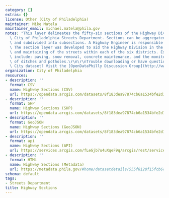 ```yaml
---
category: []
extras: {}
license: Other (City of Philadelphia)
maintainer: Mike Matela
maintainer_email: michael.matela@phila.gov
notes: "This layer delineates the fifty-six sections of the Highway Division of the\
  \ City of Philadelphia Streets Department. Sections can be aggregated into districts\
  \ and subdivided into subsections. A Highway Engineer is responsible for each district.\
  \ The section layer was developed to aid the Highway Division in the planning, organizing,\
  \ and maintaining of the streets within each of the six districts. Examples of maintenance\
  \ include: paving, snow removal, concrete maintenance, and the monitoring/repairing\
  \ of ditches and potholes.\r\n\r\nTrouble downloading or have questions about this\
  \ City dataset? Visit the [OpenDataPhilly Discussion Group](http://www.phila.gov/data/discuss/)"
organization: City of Philadelphia
resources:
- description: ''
  format: CSV
  name: Highway Sections (CSV)
  url: https://opendata.arcgis.com/datasets/8f183dea97874cb6a1534bfe2d18a315_0.csv
- description: ''
  format: SHP
  name: Highway Sections (SHP)
  url: https://opendata.arcgis.com/datasets/8f183dea97874cb6a1534bfe2d18a315_0.zip
- description: ''
  format: GeoJSON
  name: Highway Sections (GeoJSON)
  url: https://opendata.arcgis.com/datasets/8f183dea97874cb6a1534bfe2d18a315_0.geojson
- description: ''
  format: api
  name: Highway Sections (API)
  url: https://services.arcgis.com/fLeGjb7u4uXqeF9q/arcgis/rest/services/Highway_Sections/FeatureServer/0/query?outFields=*&where=1%3D1
- description: ''
  format: HTML
  name: Highway Sections (Metadata)
  url: https://metadata.phila.gov/#home/datasetdetails/555f8128f15fcb6c6ed44101/representationdetails/5571b1b2e4fb1d91393c2135/
schema: default
tags:
- Streets Department
title: Highway Sections
---
```

